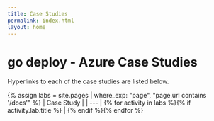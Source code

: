 ```yaml
---
title: Case Studies
permalink: index.html
layout: home
---
```


# go deploy - Azure Case Studies

Hyperlinks to each of the case studies are listed below.

{% assign labs = site.pages | where_exp: "page", "page.url contains '/docs'" %}
| Case Study |
| --- |
{% for activity in labs %}{% if activity.lab.title %} |
{% endif %}{% endfor %}
